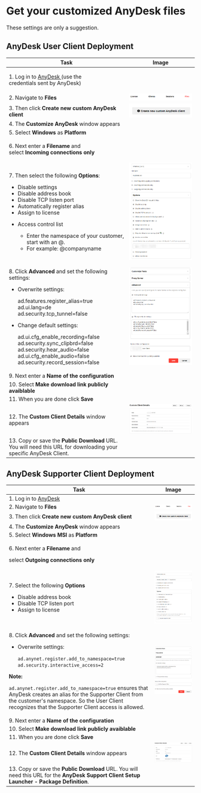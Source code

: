 # Get your customized AnyDesk files

These settings are only a suggestion.

## AnyDesk User Client Deployment

| Task                                                                                                                                                                                                                                                                                                                                                                                                                                  | Image                                              |
| ------------------------------------------------------------------------------------------------------------------------------------------------------------------------------------------------------------------------------------------------------------------------------------------------------------------------------------------------------------------------------------------------------------------------------------- | -------------------------------------------------- |
| <p>1. Log in to <a href="https://my.anydesk.com/login">AnyDesk </a>(use the<br>credentials sent by AnyDesk)</p>                                                                                                                                                                                                                                                                                                                       |                                                    |
| 2. Navigate to **Files**                                                                                                                                                                                                                                                                                                                                                                                                              | ![](<../../../../.gitbook/assets/image (83).png>)  |
| 3. Then click **Create new custom AnyDesk client**                                                                                                                                                                                                                                                                                                                                                                                    | ![](<../../../../.gitbook/assets/image (79).png>)  |
| 4. The **Customize AnyDesk** window appears                                                                                                                                                                                                                                                                                                                                                                                           |                                                    |
| 5. Select **Windows** as **Platform**                                                                                                                                                                                                                                                                                                                                                                                                 |                                                    |
| <p>6. Next enter a <strong>Filename</strong> and<br>select <strong>Incoming connections only</strong></p>                                                                                                                                                                                                                                                                                                                             |                                                    |
| <p>7. Then select the following <strong>Options</strong>:<br></p><ul><li>Disable settings</li><li>Disable address book</li><li>Disable TCP listen port</li><li>Automatically register alias</li><li>Assign to license</li><li><p>Access control list</p><ul><li>Enter the namespace of your customer, start with an @.</li><li>For example: @companyname</li></ul></li></ul>                                                          | ![](<../../../../.gitbook/assets/image (146).png>) |
| <p>8. Click <strong>Advanced</strong> and set the following settings:</p><ul><li><p>Overwrite settings:</p><p>ad.features.register_alias=true<br>ad.ui.lang=de<br>ad.security.tcp_tunnel=false<br></p></li><li><p>Change default settings:</p><p>ad.ui.cfg_enable_recording=false<br>ad.security.sync_clipbrd=false<br>ad.security.hear_audio=false<br>ad.ui.cfg_enable_audio=false<br>ad.security.record_session=false</p></li></ul> | ![](<../../../../.gitbook/assets/image (255).png>) |
| 9. Next enter a **Name of the configuration**                                                                                                                                                                                                                                                                                                                                                                                         |                                                    |
| 10. Select **Make download link publicly avaiblable**                                                                                                                                                                                                                                                                                                                                                                                 |                                                    |
| 11. When you are done click **Save**                                                                                                                                                                                                                                                                                                                                                                                                  |                                                    |
| 12. The **Custom Client Details** window appears                                                                                                                                                                                                                                                                                                                                                                                      | ![](<../../../../.gitbook/assets/image (143).png>) |
| 13. Copy or save the **Public Download** URL. You will need this URL for downloading your specific AnyDesk Client.                                                                                                                                                                                                                                                                                                                    |                                                    |

## AnyDesk Supporter Client Deployment

| Task                                                                                                                                                                                                                                                                                                                                                                                                                                                                                 | Image                                              |
| ------------------------------------------------------------------------------------------------------------------------------------------------------------------------------------------------------------------------------------------------------------------------------------------------------------------------------------------------------------------------------------------------------------------------------------------------------------------------------------ | -------------------------------------------------- |
| 1. Log in to [AnyDesk](https://my.anydesk.com/login)                                                                                                                                                                                                                                                                                                                                                                                                                                 |                                                    |
| 2. Navigate to **Files**                                                                                                                                                                                                                                                                                                                                                                                                                                                             | ![](<../../../../.gitbook/assets/image (83).png>)  |
| 3. Then click **Create new custom AnyDesk client**                                                                                                                                                                                                                                                                                                                                                                                                                                   | ![](<../../../../.gitbook/assets/image (79).png>)  |
| 4. The **Customize AnyDesk** window appears                                                                                                                                                                                                                                                                                                                                                                                                                                          |                                                    |
| 5. Select **Windows MSI** as **Platform**                                                                                                                                                                                                                                                                                                                                                                                                                                            |                                                    |
| <p>6. Next enter a <strong>Filename</strong> and</p><p>select <strong>Outgoing connections only</strong></p>                                                                                                                                                                                                                                                                                                                                                                         |                                                    |
| <p>7. Select the following <strong>Options</strong></p><ul><li>Disable address book</li><li>Disable TCP listen port</li><li>Assign to license</li></ul>                                                                                                                                                                                                                                                                                                                              | ![](<../../../../.gitbook/assets/image (161).png>) |
| <p>8. Click <strong>Advanced</strong> and set the following settings:</p><ul><li><p>Overwrite settings:</p><p><code>ad.anynet.register.add_to_namespace=true ad.security.interactive_access=2</code></p></li></ul><p><strong>Note:</strong></p><p><code>ad.anynet.register.add_to_namespace=true</code> ensures that AnyDesk creates an alias for the Supporter Client from the customer's namespace. So the User Client recognizes that the Supporter Client access is allowed.</p> | ![](<../../../../.gitbook/assets/image (68).png>)  |
| 9. Next enter a **Name of the configuration**                                                                                                                                                                                                                                                                                                                                                                                                                                        |                                                    |
| 10. Select **Make download link publicly avaiblable**                                                                                                                                                                                                                                                                                                                                                                                                                                |                                                    |
| 11. When you are done click **Save**                                                                                                                                                                                                                                                                                                                                                                                                                                                 |                                                    |
| 12. The **Custom Client Details** window appears                                                                                                                                                                                                                                                                                                                                                                                                                                     | ![](<../../../../.gitbook/assets/image (230).png>) |
| 13. Copy or save the **Public Download** URL. You will need this URL for the **AnyDesk Support Client Setup Launcher - Package Definition**.                                                                                                                                                                                                                                                                                                                                         |                                                    |
